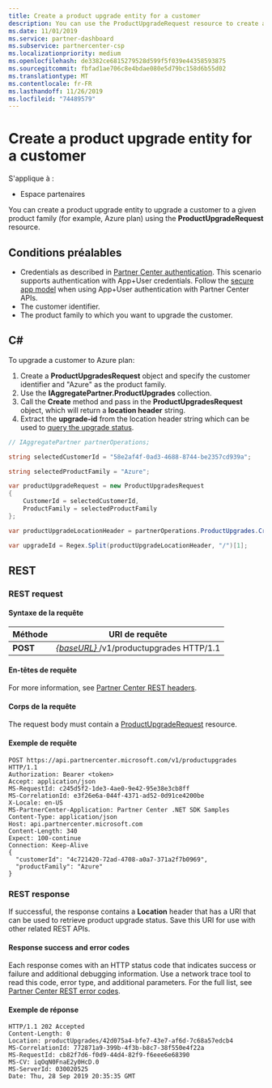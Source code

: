 ```yaml
---
title: Create a product upgrade entity for a customer
description: You can use the ProductUpgradeRequest resource to create a product upgrade entity to upgrade a customer to a given product family.
ms.date: 11/01/2019
ms.service: partner-dashboard
ms.subservice: partnercenter-csp
ms.localizationpriority: medium
ms.openlocfilehash: de3382ce6815279528d599f5f039e44358593875
ms.sourcegitcommit: fbfad1ae706c8e4bdae080e5d79bc158d6b55d02
ms.translationtype: MT
ms.contentlocale: fr-FR
ms.lasthandoff: 11/26/2019
ms.locfileid: "74489579"
---
```

# <a name="create-a-product-upgrade-entity-for-a-customer"></a>Create a product upgrade entity for a customer

S'applique à :

- Espace partenaires

You can create a product upgrade entity to upgrade a customer to a given product family (for example, Azure plan) using the **ProductUpgradeRequest** resource.

## <a name="prerequisites"></a>Conditions préalables

- Credentials as described in [Partner Center authentication](partner-center-authentication.md). This scenario supports authentication with App+User credentials. Follow the [secure app model](enable-secure-app-model.md) when using App+User authentication with Partner Center APIs.
- The customer identifier.
- The product family to which you want to upgrade the customer.

## <a name="c"></a>C\#

To upgrade a customer to Azure plan:

1. Create a **ProductUpgradesRequest** object and specify the customer identifier and "Azure" as the product family.
2. Use the **IAggregatePartner.ProductUpgrades** collection.
3. Call the **Create** method and pass in the **ProductUpgradesRequest** object, which will return a **location header** string.
4. Extract the **upgrade-id** from the location header string which can be used to [query the upgrade status](get-product-upgrade-status.md).

```csharp
// IAggregatePartner partnerOperations;

string selectedCustomerId = "58e2af4f-0ad3-4688-8744-be2357cd939a";

string selectedProductFamily = "Azure";

var productUpgradeRequest = new ProductUpgradesRequest
{
    CustomerId = selectedCustomerId,
    ProductFamily = selectedProductFamily
};

var productUpgradeLocationHeader = partnerOperations.ProductUpgrades.Create(productUpgradeRequest);

var upgradeId = Regex.Split(productUpgradeLocationHeader, "/")[1];

```

## <a name="rest"></a>REST

### <a name="rest-request"></a>REST request

#### <a name="request-syntax"></a>Syntaxe de la requête

| Méthode   | URI de requête                                                                                   |
|----------|-----------------------------------------------------------------------------------------------|
| **POST** | [ *{baseURL}* ](partner-center-rest-urls.md)/v1/productupgrades HTTP/1.1 |

#### <a name="request-headers"></a>En-têtes de requête

For more information, see [Partner Center REST headers](headers.md).

#### <a name="request-body"></a>Corps de la requête

The request body must contain a [ProductUpgradeRequest](product-upgrade-resources.md#productupgraderequest) resource.

#### <a name="request-example"></a>Exemple de requête

```http
POST https://api.partnercenter.microsoft.com/v1/productupgrades HTTP/1.1
Authorization: Bearer <token>
Accept: application/json
MS-RequestId: c245d5f2-1de3-4ae0-9e42-95e38e3cb8ff
MS-CorrelationId: e3f26e6a-044f-4371-ad52-0d91ce4200be
X-Locale: en-US
MS-PartnerCenter-Application: Partner Center .NET SDK Samples
Content-Type: application/json
Host: api.partnercenter.microsoft.com
Content-Length: 340
Expect: 100-continue
Connection: Keep-Alive
{
  "customerId": "4c721420-72ad-4708-a0a7-371a2f7b0969",
  "productFamily": "Azure"
}
```

### <a name="rest-response"></a>REST response

If successful, the response contains a **Location** header that has a URI that can be used to retrieve product upgrade status. Save this URI for use with other related REST APIs.

#### <a name="response-success-and-error-codes"></a>Response success and error codes

Each response comes with an HTTP status code that indicates success or failure and additional debugging information. Use a network trace tool to read this code, error type, and additional parameters. For the full list, see [Partner Center REST error codes](error-codes.md).

#### <a name="response-example"></a>Exemple de réponse

```http
HTTP/1.1 202 Accepted
Content-Length: 0
Location: productUpgrades/42d075a4-bfe7-43e7-af6d-7c68a57edcb4
MS-CorrelationId: 772871a9-399b-4f3b-b8c7-38f550e4f22a
MS-RequestId: cb82f7d6-f0d9-44d4-82f9-f6eee6e68390
MS-CV: iqOqN0FnaE2y0HcD.0
MS-ServerId: 030020525
Date: Thu, 28 Sep 2019 20:35:35 GMT
```
